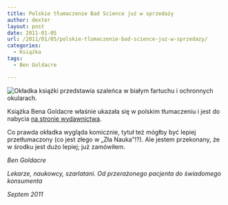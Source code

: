 ```yaml
---
title: Polskie tłumaczenie Bad Science już w sprzedaży
author: dexter
layout: post
date: 2011-01-05
url: /2011/01/05/polskie-tlumaczenie-bad-science-juz-w-sprzedazy/
categories:
  - Książka
tags:
  - Ben Goldacre

---
```


![Okładka książki przedstawia szaleńca w białym fartuchu i ochronnych
okularach.](/wp-content/uploads/2011/02/leknau1.jpg "Okładka książki")

Książka Bena Goldacre właśnie ukazała się w polskim tłumaczeniu i jest do
nabycia [na stronie wydawnictwa][1].

Co prawda okładka wygląda komicznie, tytuł też mógłby być lepiej przetłumaczony
(co jest złego w „Zła Nauka”!?). Ale jestem przekonany, że w środku
jest dużo lepiej; już zamówiłem.

_Ben Goldacre_
  
_Lekarze, naukowcy, szarlatani. Od przerażonego pacjenta do świadomego konsumenta_
  
_Septem 2011_

 [1]: http://septem.pl/ksiazki/lekarze_naukowcy_szarlatani_od_przerazonego_pacjenta_do_swiadomego_konsumenta_ben_goldacre,leknau.htm
